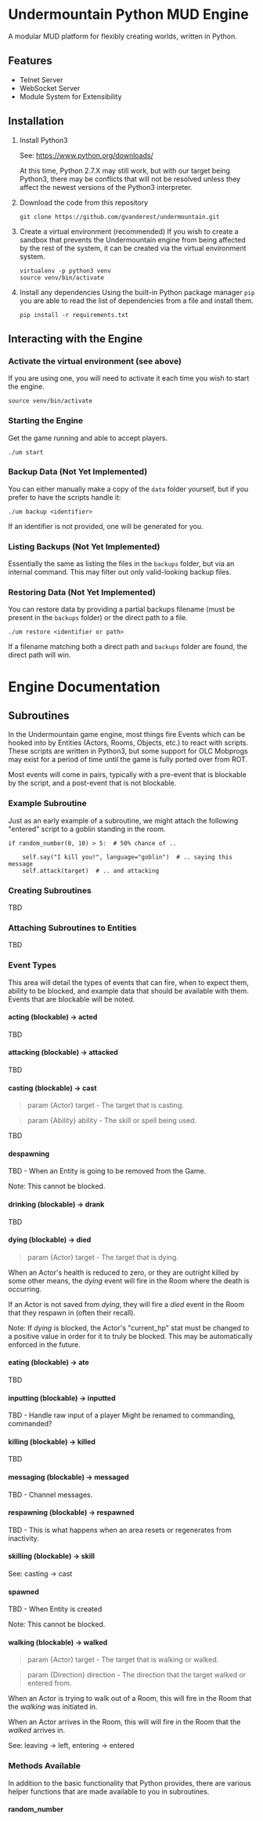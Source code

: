 # Undermountain Python MUD Engine

A modular MUD platform for flexibly creating worlds, written in Python.

## Features
* Telnet Server
* WebSocket Server
* Module System for Extensibility


## Installation
1. Install Python3

    See: https://www.python.org/downloads/

    At this time, Python 2.7.X may still work, but with our target being
    Python3, there may be conflicts that will not be resolved unless they
    affect the newest versions of the Python3 interpreter.

2. Download the code from this repository

    ```
    git clone https://github.com/gvanderest/undermountain.git
    ```

3. Create a virtual environment (recommended)
    If you wish to create a sandbox that prevents the Undermountain engine
    from being affected by the rest of the system, it can be created via
    the virtual environment system.

    ```
    virtualenv -p python3 venv
    source venv/bin/activate
    ```

5. Install any dependencies
    Using the built-in Python package manager `pip` you are able to read the
    list of dependencies from a file and install them.

    ```
    pip install -r requirements.txt
    ```

## Interacting with the Engine

### Activate the virtual environment (see above)

If you are using one, you will need to activate it each time you wish to start
the engine.

    source venv/bin/activate

### Starting the Engine
Get the game running and able to accept players.

    ./um start

### Backup Data (Not Yet Implemented)
You can either manually make a copy of the `data` folder yourself, but if you
prefer to have the scripts handle it:

    ./um backup <identifier>

If an identifier is not provided, one will be generated for you.


### Listing Backups (Not Yet Implemented)
Essentially the same as listing the files in the `backups` folder, but via an
internal command.  This may filter out only valid-looking backup files.


### Restoring Data (Not Yet Implemented)
You can restore data by providing a partial backups filename (must be present
in the `backups` folder) or the direct path to a file.

    ./um restore <identifier or path>

If a filename matching both a direct path and `backups` folder are found, the
direct path will win.


# Engine Documentation

## Subroutines

In the Undermountain game engine, most things fire Events which can be hooked
into by Entities (Actors, Rooms, Objects, etc.) to react with scripts.  These
scripts are written in Python3, but some support for OLC Mobprogs may exist
for a period of time until the game is fully ported over from ROT.

Most events will come in pairs, typically with a pre-event that is blockable
by the script, and a post-event that is not blockable.

### Example Subroutine

Just as an early example of a subroutine, we might attach the following
"entered" script to a goblin standing in the room.

    if random_number(0, 10) > 5:  # 50% chance of ..

        self.say("I kill you!", language="goblin")  # .. saying this message
        self.attack(target)  # .. and attacking

### Creating Subroutines

TBD

### Attaching Subroutines to Entities

TBD

### Event Types

This area will detail the types of events that can fire, when to expect them,
ability to be blocked, and example data that should be available with them.
Events that are blockable will be noted.


#### acting (blockable) -> acted

TBD


#### attacking (blockable) -> attacked

TBD


#### casting (blockable) -> cast
> param {Actor} target - The target that is casting.

> param {Ability} ability - The skill or spell being used.

TBD


#### despawning

TBD - When an Entity is going to be removed from the Game.

Note: This cannot be blocked.


#### drinking (blockable) -> drank

TBD


#### dying (blockable) -> died
> param {Actor} target - The target that is dying.

When an Actor's health is reduced to zero, or they are outright killed by
some other means, the *dying* event will fire in the Room where the
death is occurring.

If an Actor is not saved from *dying*, they will fire a *died* event in the
Room that they respawn in (often their recall).

Note: If *dying* is blocked, the Actor's "current_hp" stat must be changed
to a positive value in order for it to truly be blocked.  This may be
automatically enforced in the future.


#### eating (blockable) -> ate

TBD


#### inputting (blockable) -> inputted

TBD - Handle raw input of a player
Might be renamed to commanding, commanded?


#### killing (blockable) -> killed

TBD


#### messaging (blockable) -> messaged

TBD - Channel messages.


#### respawning (blockable) -> respawned

TBD - This is what happens when an area resets or regenerates from inactivity.


#### skilling (blockable) -> skill

See: casting -> cast


#### spawned

TBD - When Entity is created

Note: This cannot be blocked.


#### walking (blockable) -> walked
> param {Actor} target - The target that is walking or walked.

> param {Direction} direction - The direction that the target walked or
> entered from.

When an Actor is trying to walk out of a Room, this will fire in the Room that
the *walking* was initiated in.

When an Actor arrives in the Room, this will will fire in the Room that the
*walked* arrives in.

See: leaving -> left, entering -> entered


### Methods Available

In addition to the basic functionality that Python provides, there are various
helper functions that are made available to you in subroutines.

#### random_number
